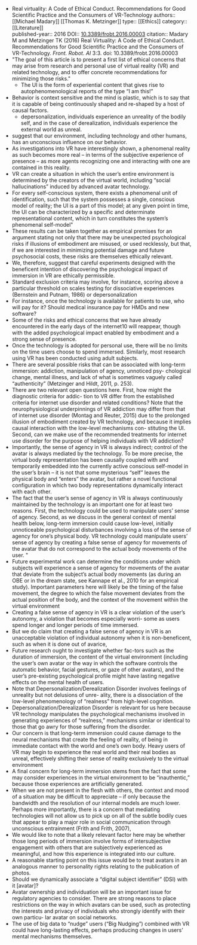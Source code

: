 - Real virtuality: A Code of Ethical Conduct. Recommendations for Good Scientific Practice and the Consumers of VR-Technology
  authors::  [[Michael Madary]] [[Thomas K. Metzinger]]
  type:: [[Ethics]] 
  category:: [[Literature]]  
  published-year:: 2016
  DOI:: [10.3389/frobt.2016.00003](https://doi.org/10.3389/frobt.2016.00003) 
  citation:: Madary M and Metzinger TK (2016) Real Virtuality: A Code of Ethical Conduct. Recommendations for Good Scientific Practice and the Consumers of VR-Technology. *Front. Robot. AI* 3:3. doi: 10.3389/frobt.2016.00003
- "The goal of this article is to present a first list of ethical concerns that may arise from
  research and personal use of virtual reality (VR) and related technology, and to offer
  concrete recommendations for minimizing those risks."
	- The UI is the form of experiential content that gives rise to autophenomenological reports of the type “I am this!”
- Behavior is context sensitive and the mind is plastic, which is to say that it is capable of being continuously shaped and re-shaped by a host of causal factors.
	- depersonalization, individuals experience an unreality of the bodily self, and in the case of derealization, individuals experience the external world as unreal.
- suggest that our environment, including technology and other humans, has an unconscious influence on our behavior.
- As investigations into VR have interestingly shown, a phenomenal reality as such becomes more real – in terms of the subjective experience of presence – as more agents recognizing one and interacting with one are contained in this reality.
- VR can create a situation in which the user’s entire environment is determined by the creators of the virtual world, including “social hallucinations” induced by advanced avatar technology.
- For every self-conscious system, there exists a phenomenal unit of identification, such that the system possesses a single, conscious model of reality; the UI is a part of this model; at any given
  point in time, the UI can be characterized by a specific and determinate representational content, which in turn constitutes the system’s phenomenal self-model"
- These results can be taken together as empirical premises for an argument stating not only that there may be unexpected psychological risks if illusions of embodiment are misused, or used recklessly, but that, if we are interested in minimizing potential damage and future psychosocial costs, these risks are themselves ethically relevant.
- We, therefore, suggest that careful experiments designed with the beneficent intention of discovering the psychological impact of immersion in VR are ethically permissible.
- Standard exclusion criteria may involve, for instance, scoring above a particular threshold on scales testing for dissociative experiences (Bernstein and Putnam, 1986) or depersonalization
- For instance, once the technology is available for patients to use, who will pay for it? Should medical insurance pay for HMDs and new software?
- Some of the risks and ethical concerns that we have already encountered in the early days of the internet10 will reappear, though with the added psychological impact enabled by embodiment and a strong sense of presence.
- Once the technology is adopted for personal use, there will be no limits on the time users choose to spend immersed. Similarly, most research using VR has been conducted using adult subjects.
- There are several possible risks that can be associated with long-term immersion: addiction, manipulation of agency, unnoticed psy- chological change, mental illness, and lack of what is sometimes vaguely called “authenticity” (Metzinger and Hildt, 2011, p. 253).
- There are two relevant open questions here. First, how might the diagnostic criteria for addic- tion to VR differ from the established criteria for internet use disorder and related conditions? Note that the neurophysiological underpinnings of VR addiction may differ from that of internet use disorder (Montag and Reuter, 2015) due to the prolonged illusion of embodiment created by VR technology, and because it implies causal interaction with the low-level mechanisms con- stituting the UI. Second, can we make use of the recommended treatments for internet use disorder for the purpose of helping individuals with VR addiction?
- Importantly, the sense of agency in VR is always indirect; control of the avatar is always mediated by the technology. To be more precise, the virtual body representation has been causally coupled with and temporarily embedded into the currently active conscious self-model in the user’s brain – it is not that some mysterious “self” leaves the physical body and “enters” the avatar, but rather a novel functional configuration in which two body representations dynamically interact with each other.
- The fact that the user’s sense of agency in VR is always continuously maintained by the technology is an important one for at least two reasons. First, the technology could be used to manipulate users’ sense of agency. Second, as we discuss in the general context of mental health below, long-term immersion could cause low-level, initially unnoticeable psychological disturbances involving a loss of the sense of agency for one’s physical body.
  VR technology could manipulate users’ sense of agency by creating a false sense of agency for movements of the avatar that do not correspond to the actual body movements of the user. "
- Future experimental work can determine the conditions under which subjects will experience a sense of agency for movements of the avatar that deviate from the subject’s actual body movements (as during an OBE or in the dream state, see Kannape et al., 2010 for an empirical study). Important parameters here will likely be the timing of the false movement, the degree to which the false movement deviates from the actual position of the body, and the context of the movement within the virtual environment
- Creating a false sense of agency in VR is a clear violation of the user’s autonomy, a violation that becomes especially worri- some as users spend longer and longer periods of time immersed.
- But we do claim that creating a false sense of agency in VR is an unacceptable violation of individual autonomy when it is non-beneficent, such as when it is done out of avarice,
- Future research ought to investigate whether fac-tors such as the duration of immersion, the content of the virtual environment (including the user’s own avatar or the way in which the software controls the automatic behavior, facial gestures, or gaze of other avatars), and the user’s pre-existing psychological profile might have lasting negative effects on the mental health of users.
- Note that Depersonalization/Derealization Disorder involves feelings of unreality but not delusions of unre- ality, there is a dissociation of the low-level phenomenology of “realness” from high-level cognition.
- Depersonalization/Derealization Disorder is relevant for us here because VR technology manipulates the psychological mechanisms involved in generating experiences of “realness,” mechanisms similar or identical to those that go awry for those suffering from the disorder.
- Our concern is that long-term immersion could cause damage to the neural mechanisms that create the feeling of reality, of being in immediate contact with the world and one’s own body. Heavy users of VR may begin to experience the real world and their real bodies as unreal, effectively shifting their sense of reality exclusively to the virtual environment
- A final concern for long-term immersion stems from the fact that some may consider experiences in the virtual environment to be “inauthentic,” because those experiences are artificially generated.
- When we are not present in the flesh with others, the context and mood of a situation may be difficult to appreciate – if only because the bandwidth and the resolution of our internal models are much lower. Perhaps more importantly, there is a concern that mediating technologies will not allow us to pick up on all of the subtle bodily cues that appear to play a major role in social communication through unconscious entrainment (Frith and Frith, 2007),
- We would like to note that a likely relevant factor here may be whether those long periods of immersion involve forms of intersubjective engagement with others that are subjectively experienced as meaningful, and how this experience is integrated into our culture.
- A reasonable starting point on this issue would be to treat avatars in an analogous manner to personality rights relating to the publication of photos.
- Should we dynamically associate a “digital subject identifier” (DSI) with it [avatar]?
- Avatar ownership and individuation will be an important issue for regulatory agencies to consider. There are strong reasons to place restrictions on the way in which avatars can be used, such as protecting the interests and privacy of individuals who strongly identify with their own particu- lar avatar on social networks.
- The use of big data to “nudge” users (“Big Nudging”) combined with VR could have long-lasting effects, perhaps producing changes in users’ mental mechanisms themselves.